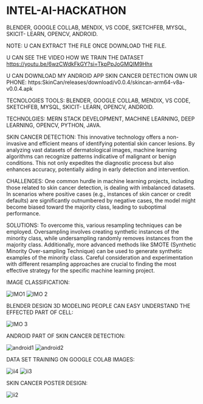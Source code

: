 # INTEL-AI-HACKATHON
 BLENDER, GOOGLE COLLAB, MENDIX, VS CODE, SKETCHFEB, MYSQL, SKICIT- LEARN, OPENCV, ANDROID.

 NOTE: U CAN EXTRACT THE FILE ONCE DOWNLOAD THE FILE.

U CAN SEE THE VIDEO HOW WE TRAIN THE DATASET https://youtu.be/6wzCWdkFkGY?si=TkpPpJoGMQIM9Hhx

U CAN DOWNLOAD MY ANDROID APP SKIN CANCER DETECTION OWN UR PHONE: https:SkinCan/releases/download/v0.0.4/skincan-arm64-v8a-v0.0.4.apk

TECNOLOGIES TOOLS: BLENDER, GOOGLE COLLAB, MENDIX, VS CODE, SKETCHFEB, MYSQL, SKICIT- LEARN, OPENCV, ANDROID.

TECHNOLGIES: MERN STACK DEVELOPMENT, MACHINE LEARNING, DEEP LEARNING, OPENCV, PYTHON, JAVA.

SKIN CANCER DETECTION: This innovative technology offers a non-invasive and efficient means of identifying potential skin cancer lesions. By analyzing vast datasets of dermatological images, machine learning algorithms can recognize patterns indicative of malignant or benign conditions. This not only expedites the diagnostic process but also enhances accuracy, potentially aiding in early detection and intervention.

CHALLENGES: One common hurdle in machine learning projects, including those related to skin cancer detection, is dealing with imbalanced datasets. In scenarios where positive cases (e.g., instances of skin cancer or credit defaults) are significantly outnumbered by negative cases, the model might become biased toward the majority class, leading to suboptimal performance.

SOLUTIONS: To overcome this, various resampling techniques can be employed. Oversampling involves creating synthetic instances of the minority class, while undersampling randomly removes instances from the majority class. Additionally, more advanced methods like SMOTE (Synthetic Minority Over-sampling Technique) can be used to generate synthetic examples of the minority class. Careful consideration and experimentation with different resampling approaches are crucial to finding the most effective strategy for the specific machine learning project.

IMAGE CLASSIFICATION:


![IMO1](https://github.com/ABHISHROYZZZ/INTEL-AI-HACKATHON/assets/146514925/9f4e0412-2782-4d86-882c-d821b4f7e306)
![IMO 2](https://github.com/ABHISHROYZZZ/INTEL-AI-HACKATHON/assets/146514925/95afeffc-e98c-47d5-b70f-e1c44dfdcd7c)

BLENDER DESIGN 3D MODELING PEOPLE CAN EASY UNDERSTAND THE EFFECTED PART OF CELL:

![IMO 3](https://github.com/ABHISHROYZZZ/INTEL-AI-HACKATHON/assets/146514925/999ce4de-391d-4985-94cc-c085a2a553bd)


ANDROID PART OF SKIN CANCER DETECTION:

![android1](https://github.com/ABHISHROYZZZ/INTEL-AI-HACKATHON/assets/146514925/1876cbe4-f67d-4b78-9485-d44bdb1d505f)
![android2](https://github.com/ABHISHROYZZZ/INTEL-AI-HACKATHON/assets/146514925/cb985987-3326-4ca2-9b1a-df95b85e3e3a)


DATA SET TRAINING ON GOOGLE COLAB IMAGES:

![ii4](https://github.com/ABHISHROYZZZ/INTEL-AI-HACKATHON/assets/146514925/7e5094b8-c6fd-40e9-87cf-3cf36cc6899a)
![ii3](https://github.com/ABHISHROYZZZ/INTEL-AI-HACKATHON/assets/146514925/93d53fe3-ac73-4ce6-b4be-0bbc7e38a5d7)

SKIN CANCER POSTER DESIGN:


![ii2](https://github.com/ABHISHROYZZZ/INTEL-AI-HACKATHON/assets/146514925/924368fc-f77c-4ddb-a90f-756c6db2a42c)








